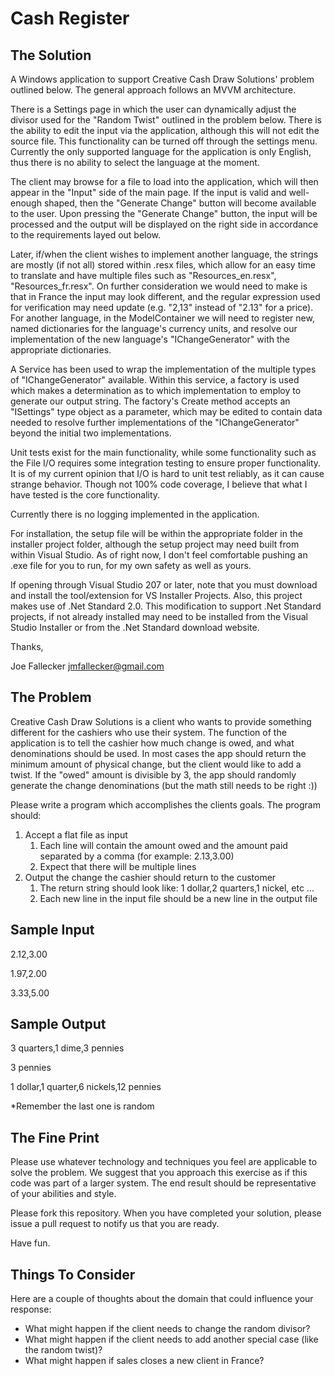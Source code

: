 # Cash Register

## The Solution
A Windows application to support Creative Cash Draw Solutions' problem outlined below. The general approach follows an MVVM architecture. 

There is a Settings page in which the user can dynamically adjust the divisor used for the "Random Twist" outlined in the problem below. There is the ability to edit the input via the application, although this will not edit the source file. This functionality can be turned off through the settings menu. Currently the only supported language for the application is only English, thus there is no ability to select the language at the moment.

The client may browse for a file to load into the application, which will then appear in the "Input" side of the main page. If the input is valid and well-enough shaped, then the "Generate Change" button will become available to the user. Upon pressing the "Generate Change" button, the input will be processed and the output will be displayed on the right side in accordance to the requirements layed out below.

Later, if/when the client wishes to implement another language, the strings are mostly (if not all) stored within .resx files, which allow for an easy time to translate and have multiple files such as "Resources_en.resx", "Resources_fr.resx". On further consideration we would need to make is that in France the input may look different, and the regular expression used for verification may need update (e.g. "2,13" instead of "2.13" for a price). For another language, in the ModelContainer we will need to register new, named dictionaries for the language's currency units, and resolve our implementation of the new language's "IChangeGenerator" with the appropriate dictionaries.

A Service has been used to wrap the implementation of the multiple types of "IChangeGenerator" available. Within this service, a factory is used which makes a determination as to which implementation to employ to generate our output string. The factory's Create method accepts an "ISettings" type object as a parameter, which may be edited to contain data needed to resolve further implementations of the "IChangeGenerator" beyond the initial two implementations.

Unit tests exist for the main functionality, while some functionality such as the File I/O requires some integration testing to ensure proper functionality. It is of my current opinion that I/O is hard to unit test reliably, as it can cause strange behavior. Though not 100% code coverage, I believe that what I have tested is the core functionality.

Currently there is no logging implemented in the application.

For installation, the setup file will be within the appropriate folder in the installer project folder, although the setup project may need built from within Visual Studio. As of right now, I don't feel comfortable pushing an .exe file for you to run, for my own safety as well as yours.

If opening through Visual Studio 207 or later, note that you must download and install the tool/extension for VS Installer Projects. Also, this project makes use of .Net Standard 2.0. This modification to support .Net Standard projects, if not already installed may need to be installed from the Visual Studio Installer or from the .Net Standard download website.

Thanks,

Joe Fallecker
jmfallecker@gmail.com

## The Problem
Creative Cash Draw Solutions is a client who wants to provide something different for the cashiers who use their system. The function of the application is to tell the cashier how much change is owed, and what denominations should be used. In most cases the app should return the minimum amount of physical change, but the client would like to add a twist. If the "owed" amount is divisible by 3, the app should randomly generate the change denominations (but the math still needs to be right :))

Please write a program which accomplishes the clients goals. The program should:

1. Accept a flat file as input
	1. Each line will contain the amount owed and the amount paid separated by a comma (for example: 2.13,3.00)
	2. Expect that there will be multiple lines
2. Output the change the cashier should return to the customer
	1. The return string should look like: 1 dollar,2 quarters,1 nickel, etc ...
	2. Each new line in the input file should be a new line in the output file

## Sample Input
2.12,3.00

1.97,2.00

3.33,5.00

## Sample Output
3 quarters,1 dime,3 pennies

3 pennies

1 dollar,1 quarter,6 nickels,12 pennies

*Remember the last one is random

## The Fine Print
Please use whatever technology and techniques you feel are applicable to solve the problem. We suggest that you approach this exercise as if this code was part of a larger system. The end result should be representative of your abilities and style.

Please fork this repository. When you have completed your solution, please issue a pull request to notify us that you are ready.

Have fun.

## Things To Consider
Here are a couple of thoughts about the domain that could influence your response:

* What might happen if the client needs to change the random divisor?
* What might happen if the client needs to add another special case (like the random twist)?
* What might happen if sales closes a new client in France?
